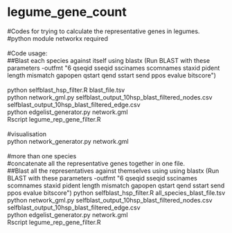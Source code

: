 # legume_gene_count
#Codes for trying to calculate the representative genes in legumes. <br>
#python module networkx required<br>
<br>
#Code usage:<br>
##Blast each species against itself using blastx (Run BLAST with these parameters -outfmt "6 qseqid sseqid sscinames scomnames staxid pident length mismatch gapopen qstart qend sstart send ppos evalue bitscore")<br>
<br>
python selfblast_hsp_filter.R blast_file.tsv<br>
python network_gml.py selfblast_output_10hsp_blast_filtered_nodes.csv selfblast_output_10hsp_blast_filtered_edge.csv<br>
python edgelist_generator.py network.gml<br>
Rscript legume_rep_gene_filter.R<br><br>
#visualisation<br>
python network_generator.py network.gml <br><br>
#more than one species<br>
#concatenate all the representative genes together in one file.<br>
##Blast all the representatives against themselves using using blastx (Run BLAST with these parameters -outfmt "6 qseqid sseqid sscinames scomnames staxid pident length mismatch gapopen qstart qend sstart send ppos evalue bitscore")
python selfblast_hsp_filter.R all_species_blast_file.tsv<br>
python network_gml.py selfblast_output_10hsp_blast_filtered_nodes.csv selfblast_output_10hsp_blast_filtered_edge.csv<br>
python edgelist_generator.py network.gml<br>
Rscript legume_rep_gene_filter.R<br>
